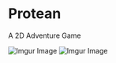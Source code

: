 # Protean
A 2D Adventure Game

![Imgur Image](https://i.imgur.com/Uai6ywh.jpg)
![Imgur Image](https://i.imgur.com/wuWlnHb.jpg)

